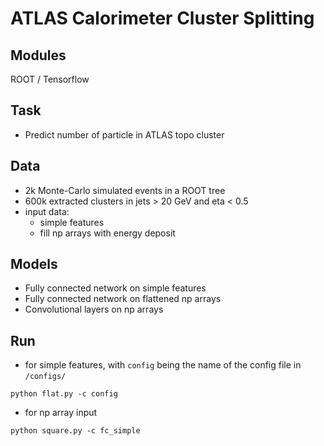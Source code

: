 # ATLAS Calorimeter Cluster Splitting

## Modules
ROOT / Tensorflow


## Task

- Predict number of particle in ATLAS topo cluster


## Data

- 2k Monte-Carlo simulated events in a ROOT tree
- 600k extracted clusters in jets > 20 GeV and eta < 0.5
- input data:
    - simple features
    - fill np arrays with energy deposit

## Models

- Fully connected network on simple features
- Fully connected network on flattened np arrays
- Convolutional layers on np arrays


## Run

- for simple features, with `config` being the name of the config file in `/configs/`

```
python flat.py -c config
```

- for np array input

```
python square.py -c fc_simple
```